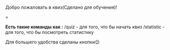 Добро пожаловать в квиз(Сделано для обучения)!

=

**Есть такие команды как :** 
/quiz - для того, что бы начать квиз
/statistic - для того, что бы посмотреть статистику

Для большего удобства сделаны кнопки😉